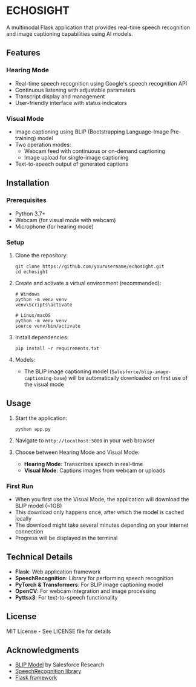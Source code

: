 # ECHOSIGHT

A multimodal Flask application that provides real-time speech recognition and image captioning capabilities using AI models.

## Features

### Hearing Mode
- Real-time speech recognition using Google's speech recognition API
- Continuous listening with adjustable parameters
- Transcript display and management
- User-friendly interface with status indicators

### Visual Mode
- Image captioning using BLIP (Bootstrapping Language-Image Pre-training) model
- Two operation modes:
  - Webcam feed with continuous or on-demand captioning
  - Image upload for single-image captioning
- Text-to-speech output of generated captions

## Installation

### Prerequisites
- Python 3.7+
- Webcam (for visual mode with webcam)
- Microphone (for hearing mode)

### Setup

1. Clone the repository:
   ```
   git clone https://github.com/yourusername/echosight.git
   cd echosight
   ```

2. Create and activate a virtual environment (recommended):
   ```
   # Windows
   python -m venv venv
   venv\Scripts\activate

   # Linux/macOS
   python -m venv venv
   source venv/bin/activate
   ```

3. Install dependencies:
   ```
   pip install -r requirements.txt
   ```

4. Models:
   - The BLIP image captioning model (`Salesforce/blip-image-captioning-base`) will be automatically downloaded on first use of the visual mode
 

## Usage

1. Start the application:
   ```
   python app.py
   ```

2. Navigate to `http://localhost:5000` in your web browser

3. Choose between Hearing Mode and Visual Mode:
   - **Hearing Mode**: Transcribes speech in real-time
   - **Visual Mode**: Captions images from webcam or uploads

### First Run
- When you first use the Visual Mode, the application will download the BLIP model (~1GB)
- This download only happens once, after which the model is cached locally
- The download might take several minutes depending on your internet connection
- Progress will be displayed in the terminal

## Technical Details

- **Flask**: Web application framework
- **SpeechRecognition**: Library for performing speech recognition
- **PyTorch & Transformers**: For BLIP image captioning model
- **OpenCV**: For webcam integration and image processing
- **Pyttsx3**: For text-to-speech functionality

## License

MIT License - See LICENSE file for details

## Acknowledgments

- [BLIP Model](https://github.com/salesforce/BLIP) by Salesforce Research
- [SpeechRecognition library](https://github.com/Uberi/speech_recognition)
- [Flask framework](https://flask.palletsprojects.com/) 
